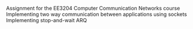 Assignment for the EE3204 Computer Communication Networks course
Implementing two way communication between applications using sockets
Implementing stop-and-wait ARQ
